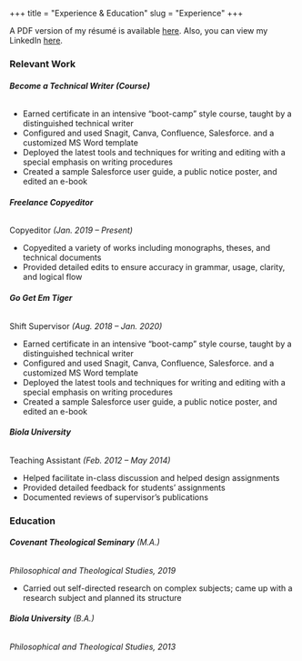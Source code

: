 +++
title = "Experience & Education"
slug = "Experience"
+++

A PDF version of my résumé is available [here](https://drive.google.com/file/d/1yWswvEha2W2KHnoGTsZSy481oDQxHxWx/view?usp=sharing). Also, you can view my LinkedIn [here](https://www.linkedin.com/in/nathanlaux/).


### Relevant Work

###### **Become a Technical Writer (Course)**

+ Earned certificate in an intensive “boot-camp” style course, taught by a distinguished technical writer
+ Configured and used Snagit, Canva, Confluence, Salesforce. and a customized MS Word template
+ Deployed the latest tools and techniques for writing and editing with a special emphasis on writing procedures
+ Created a sample Salesforce user guide, a public notice poster, and edited an e-book



###### **Freelance Copyeditor**
Copyeditor *(Jan. 2019 – Present)*

+ Copyedited a variety of works including monographs, theses, and technical documents
+ Provided detailed edits to ensure accuracy in grammar, usage, clarity, and logical flow



###### **Go Get Em Tiger**

Shift Supervisor *(Aug. 2018 – Jan. 2020)*

  + Earned certificate in an intensive “boot-camp” style course, taught by a distinguished technical writer
  + Configured and used Snagit, Canva, Confluence, Salesforce. and a customized MS Word template
  + Deployed the latest tools and techniques for writing and editing with a special emphasis on writing procedures
  + Created a sample Salesforce user guide, a public notice poster, and edited an e-book


###### **Biola University**

  Teaching Assistant *(Feb. 2012 – May 2014)*

  + Helped facilitate in-class discussion and helped design assignments
  + Provided detailed feedback for students’ assignments
  + Documented reviews of supervisor’s publications


### Education

###### **Covenant Theological Seminary** (M.A.)
*Philosophical and Theological Studies, 2019*

  + Carried out self-directed research on complex subjects; came up with a research subject and planned its structure


###### **Biola University** (B.A.)
*Philosophical and Theological Studies, 2013*
